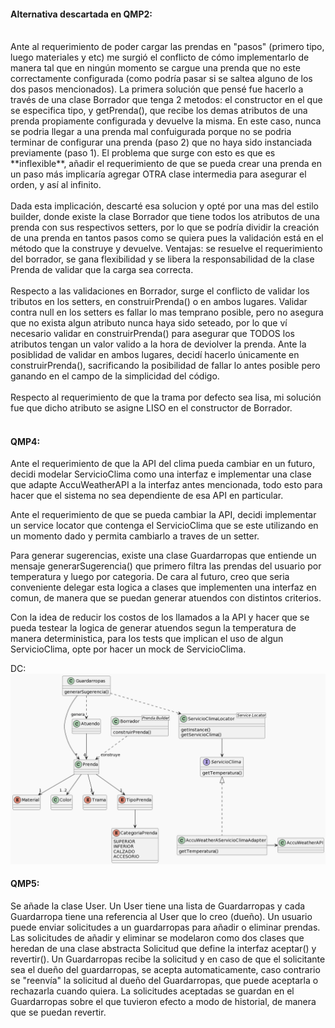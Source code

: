 #### Alternativa descartada en QMP2:
<br/>
Ante al requerimiento de poder cargar las prendas en "pasos" (primero tipo, luego materiales y etc) me surgió el conflicto de cómo implementarlo de manera tal que en ningún momento se cargue una prenda que no este correctamente configurada (como podría pasar si se saltea alguno de los dos pasos mencionados). La primera solución que pensé fue hacerlo a través de una clase Borrador que tenga 2 metodos: el constructor en el que se especifica tipo, y getPrenda(), que recibe los demas atributos de una prenda propiamente configurada y devuelve la misma. En este caso, nunca se podria llegar a una prenda mal confuigurada porque no se podria terminar de configurar una prenda (paso 2) que no haya sido instanciada previamente (paso 1). El problema que surge con esto es que es **inflexible**, añadir el requerimiento de que se pueda crear una prenda en un paso más implicaría agregar OTRA clase intermedia para asegurar el orden, y así al infinito.
<br/>
<br/>
Dada esta implicación, descarté esa solucion y opté por una mas del estilo builder, donde existe la clase Borrador que tiene todos los atributos de una prenda con sus respectivos setters, por lo que se podría dividir la creación de una prenda en tantos pasos como se quiera pues la validación está en el método que la construye y devuelve. Ventajas: se resuelve el requerimiento del borrador, se gana flexibilidad y se libera la responsabilidad de la clase Prenda de validar que la carga sea correcta.
<br/>
<br/>
Respecto a las validaciones en Borrador, surge el conflicto de validar los tributos en los setters, en construirPrenda() o en ambos lugares. Validar contra null en los setters es fallar lo mas temprano posible, pero no asegura que no exista algun atributo nunca haya sido seteado, por lo que ví necesario validar en construirPrenda() para asegurar que TODOS los atributos tengan un valor valido a la hora de deviolver la prenda. Ante la posiblidad de validar en ambos lugares, decidí hacerlo únicamente en construirPrenda(), sacrificando la posibilidad de fallar lo antes posible pero ganando en el campo de la simplicidad del código.
<br/>
<br/>
Respecto al requerimiento de que la trama por defecto sea lisa, mi solución fue que dicho atributo se asigne LISO en el constructor de Borrador.
<br/>
<br/>

#### QMP4:
Ante el requerimiento de que la API del clima pueda cambiar en un futuro, decidi modelar ServicioClima como una interfaz e implementar una clase que adapte AccuWeatherAPI a la interfaz antes mencionada, todo esto para hacer que el sistema no sea dependiente de esa API en particular.

Ante el requerimiento de que se pueda cambiar la API, decidi implementar un service locator que contenga el ServicioClima que se este utilizando en un momento dado y permita cambiarlo a traves de un setter.

Para generar sugerencias, existe una clase Guardarropas que entiende un mensaje generarSugerencia() que primero filtra las prendas del usuario por temperatura y luego por categoria. De cara al futuro, creo que seria conveniente delegar esta logica a clases que implementen una interfaz en comun, de manera que se puedan generar atuendos con distintos criterios.

Con la idea de reducir los costos de los llamados a la API y hacer que se pueda testear la logica de generar atuendos segun la temperatura de manera deterministica, para los tests que implican el uso de algun ServicioClima, opte por hacer un mock de ServicioClima.

DC:
![](class-diagram.png)

#### QMP5:
Se añade la clase User. Un User tiene una lista de Guardarropas y cada Guardarropa tiene una referencia al User que lo creo (dueño). Un usuario puede enviar solicitudes a un guardarropas para añadir o eliminar prendas. Las solicitudes de añadir y eliminar se modelaron como dos clases que heredan de una clase abstracta Solicitud que define la interfaz aceptar() y revertir(). Un Guardarropas recibe la solicitud y en caso de que el solicitante sea el dueño del guardarropas, se acepta automaticamente, caso contrario se "reenvía" la solicitud al dueño del Guardarropas, que puede aceptarla o rechazarla cuando quiera. La solicitudes aceptadas se guardan en el Guardarropas sobre el que tuvieron efecto a modo de historial, de manera que se puedan revertir.
